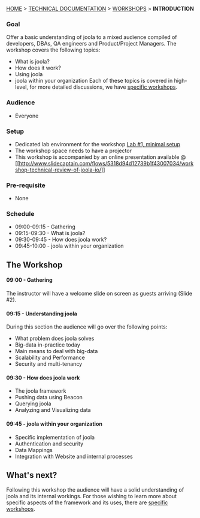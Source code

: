[HOME](Home) > [TECHNICAL DOCUMENTATION](technical-documentation) > [WORKSHOPS](workshops) > **INTRODUCTION**

### Goal
Offer a basic understanding of joola to a mixed audience compiled of developers, DBAs, QA engineers and Product/Project Managers.
The workshop covers the following topics:
- What is joola?
- How does it work?
- Using joola
- joola within your organization
Each of these topics is covered in high-level, for more detailed discussions, we have [specific workshops](workshops).

### Audience
- Everyone

### Setup
- Dedicated lab environment for the workshop [Lab #1, minimal setup](Lab-%231---Minimal-Setup)
- The workshop space needs to have a projector
- This workshop is accompanied by an online presentation available @ [[http://www.slidecaptain.com/flows/5318d94d12739b1f43007034/workshop-technical-review-of-joola-io/]]

### Pre-requisite
- None

### Schedule
- 09:00-09:15 - Gathering
- 09:15-09:30 - What is joola?
- 09:30-09:45 - How does joola work?
- 09:45-10:00 - joola within your organization

## The Workshop

#### 09:00 - Gathering
The instructor will have a welcome slide on screen as guests arriving (Slide #2).
 
#### 09:15 - Understanding joola
During this section the audience will go over the following points:
- What problem does joola solves
- Big-data in-practice today
- Main means to deal with big-data
- Scalability and Performance
- Security and multi-tenancy

#### 09:30 - How does joola work
- The joola framework
- Pushing data using Beacon
- Querying joola
- Analyzing and Visualizing data

#### 09:45 - joola within your organization
- Specific implementation of joola
- Authentication and security
- Data Mappings
- Integration with Website and internal processes

## What's next?
Following this workshop the audience will have a solid understanding of joola and its internal workings.
 For those wishing to learn more about specific aspects of the framework and its uses, there are [specific workshops](workshops).